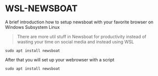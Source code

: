 # WSL-NEWSBOAT
A brief introduction how to setup newsboat with your favorite browser  on Windows Subsystem Linux 
> There are more util stuff in Newsboat for productivity instead of wasting your time on social media and instead using WSL
```
sudo apt install newsboat
```
After that you will set up  your webrowser with a script
```
sudo apt install newsboat
```
